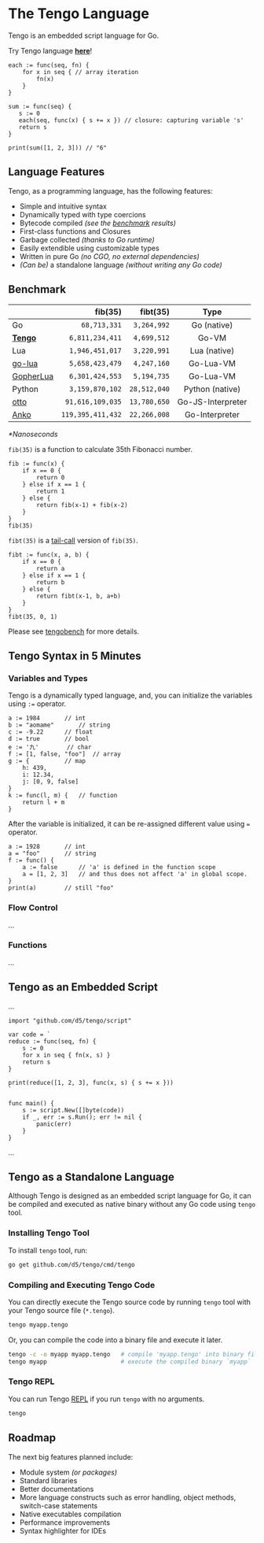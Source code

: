 # The Tengo Language

Tengo is an embedded script language for Go.

Try Tengo language **[here](https://tengolang.com/)**!

```golang
each := func(seq, fn) {
    for x in seq { // array iteration
        fn(x) 
    }
}

sum := func(seq) {
   s := 0
   each(seq, func(x) { s += x }) // closure: capturing variable 's'
   return s
}

print(sum([1, 2, 3])) // "6"
```

## Language Features

Tengo, as a programming language, has the following features:

- Simple and intuitive syntax
- Dynamically typed with type coercions
- Bytecode compiled _(see the [benchmark](#benchmark) results)_
- First-class functions and Closures
- Garbage collected _(thanks to Go runtime)_
- Easily extendible using customizable types
- Written in pure Go _(no CGO, no external dependencies)_
- _(Can be)_ a standalone language _(without writing any Go code)_

## Benchmark

| | fib(35) | fibt(35) |  Type  |
| :--- |    ---: |     ---: |  :---: |
| Go | `68,713,331` | `3,264,992` | Go (native) |
| [**Tengo**](https://github.com/d5/tengo) | `6,811,234,411` | `4,699,512` | Go-VM |
| Lua | `1,946,451,017` | `3,220,991` | Lua (native) |
| [go-lua](https://github.com/Shopify/go-lua) | `5,658,423,479` | `4,247,160` | Go-Lua-VM |
| [GopherLua](https://github.com/yuin/gopher-lua) | `6,301,424,553` | `5,194,735` | Go-Lua-VM |
| Python | `3,159,870,102` | `28,512,040` | Python (native) |
| [otto](https://github.com/robertkrimen/otto) | `91,616,109,035` | `13,780,650` | Go-JS-Interpreter |
| [Anko](https://github.com/mattn/anko) | `119,395,411,432` | `22,266,008` | Go-Interpreter |

_*Nanoseconds_

`fib(35)` is a function to calculate 35th Fibonacci number.

```golang
fib := func(x) {
	if x == 0 {
		return 0
	} else if x == 1 {
		return 1
	} else {
		return fib(x-1) + fib(x-2)
	}
}
fib(35)
```

`fibt(35)` is a [tail-call](https://en.wikipedia.org/wiki/Tail_call) version of `fib(35)`.

```golang
fibt := func(x, a, b) {
	if x == 0 {
		return a
	} else if x == 1 {
		return b
	} else {
		return fibt(x-1, b, a+b)
	}
}
fibt(35, 0, 1)
```

Please see [tengobench](https://github.com/d5/tengobench) for more details.

## Tengo Syntax in 5 Minutes

### Variables and Types

Tengo is a dynamically typed language, and, you can initialize the variables using `:=` operator. 

```golang
a := 1984 		// int
b := "aomame"		// string
c := -9.22		// float
d := true		// bool
e := '九'		// char
f := [1, false, "foo"]	// array
g := {			// map
    h: 439,
    i: 12.34,
    j: [0, 9, false]
}
k := func(l, m) {	// function
    return l + m
}
```
After the variable is initialized, it can be re-assigned different value using `=` operator. 

```golang
a := 1928		// int
a = "foo"		// string
f := func() {
    a := false		// 'a' is defined in the function scope
    a = [1, 2, 3]	// and thus does not affect 'a' in global scope.
}
print(a) 		// still "foo"
```

### Flow Control

...

### Functions

...

## Tengo as an Embedded Script

...

```golang
import "github.com/d5/tengo/script"

var code = `
reduce := func(seq, fn) {
    s := 0
    for x in seq { fn(x, s) }
    return s
}

print(reduce([1, 2, 3], func(x, s) { s += x }))
`

func main() {
    s := script.New([]byte(code))
    if _, err := s.Run(); err != nil {
        panic(err)
    }
}
```

...


## Tengo as a Standalone Language

Although Tengo is designed as an embedded script language for Go, it can be compiled and executed as native binary without any Go code using `tengo` tool.

### Installing Tengo Tool

To install `tengo` tool, run:

```bash
go get github.com/d5/tengo/cmd/tengo
```

### Compiling and Executing Tengo Code

You can directly execute the Tengo source code by running `tengo` tool with your Tengo source file (`*.tengo`).

```bash
tengo myapp.tengo
```

Or, you can compile the code into a binary file and execute it later.

```bash
tengo -c -o myapp myapp.tengo   # compile 'myapp.tengo' into binary file 'myapp'
tengo myapp                     # execute the compiled binary `myapp`	
```

### Tengo REPL

You can run Tengo [REPL](https://en.wikipedia.org/wiki/Read–eval–print_loop) if you run `tengo` with no arguments.

```bash
tengo
```

## Roadmap

The next big features planned include:

- Module system _(or packages)_
- Standard libraries
- Better documentations
- More language constructs such as error handling, object methods, switch-case statements
- Native executables compilation
- Performance improvements
- Syntax highlighter for IDEs
